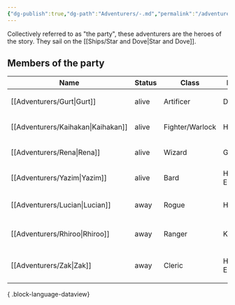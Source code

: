 ```yaml
---
{"dg-publish":true,"dg-path":"Adventurers/-.md","permalink":"/adventurers//","pinned":true,"tags":["organisation"]}
---
```


Collectively referred to as "the party", these adventurers are the heroes of the story. They sail on the [[Ships/Star and Dove\|Star and Dove]].

## Members of the party

| Name                                  | Status | Class           | Race     | Role                                | Location                                                           |
| ------------------------------------- | ------ | --------------- | -------- | ----------------------------------- | ------------------------------------------------------------------ |
| [[Adventurers/Gurt\|Gurt]]         | alive  | Artificer       | Dwarf    | <ul><li>Shipwright</li></ul>        | [[Locations/Siblín Islands/Áine/Áine\|Áine]]                    |
| [[Adventurers/Kaihakan\|Kaihakan]] | alive  | Fighter/Warlock | Human    | <ul><li>Quartermaster</li></ul>     | [[Locations/Siblín Islands/Áine/Áine\|Áine]]                    |
| [[Adventurers/Rena\|Rena]]         | alive  | Wizard          | Gnome    | <ul><li>Navigator</li></ul>         | [[Locations/Siblín Islands/Áine/Áine\|Áine]]                    |
| [[Adventurers/Yazim\|Yazim]]       | alive  | Bard            | Half-Elf | <ul><li>Captain</li></ul>           | [[Locations/Siblín Islands/Áine/Áine\|Áine]]                    |
| [[Adventurers/Lucian\|Lucian]]     | away   | Rogue           | Human    | <ul></ul>                           | [[Locations/Northern Scattered Isles/Fort Island\|Fort Island]] |
| [[Adventurers/Rhiroo\|Rhiroo]]     | away   | Ranger          | Kenku    | <ul></ul>                           | [[Locations/Northern Scattered Isles/Fort Island\|Fort Island]] |
| [[Adventurers/Zak\|Zak]]           | away   | Cleric          | Half-Elf | <ul><li>Jagged Isle guide</li></ul> | [[Locations/Jagged Isle/Sealtham\|Sealtham]]                    |

{ .block-language-dataview}
